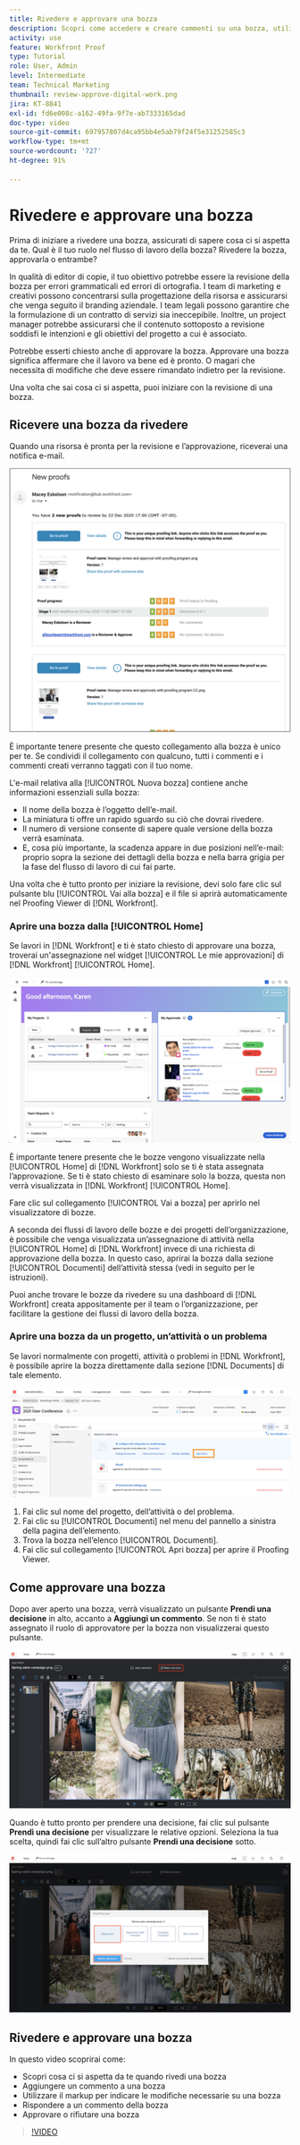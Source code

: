 ```yaml
---
title: Rivedere e approvare una bozza
description: Scopri come accedere e creare commenti su una bozza, utilizzare il markup per indicare le modifiche necessarie, rispondere ai commenti e prendere una decisione su una bozza in  [!DNL Workfront].
activity: use
feature: Workfront Proof
type: Tutorial
role: User, Admin
level: Intermediate
team: Technical Marketing
thumbnail: review-approve-digital-work.png
jira: KT-8841
exl-id: fd6e008c-a162-49fa-9f7e-ab7333165dad
doc-type: video
source-git-commit: 697957807d4ca95bb4e5ab79f24f5e31252585c3
workflow-type: tm+mt
source-wordcount: '727'
ht-degree: 91%

---
```


# Rivedere e approvare una bozza

Prima di iniziare a rivedere una bozza, assicurati di sapere cosa ci si aspetta da te. Qual è il tuo ruolo nel flusso di lavoro della bozza? Rivedere la bozza, approvarla o entrambe?

In qualità di editor di copie, il tuo obiettivo potrebbe essere la revisione della bozza per errori grammaticali ed errori di ortografia. I team di marketing e creativi possono concentrarsi sulla progettazione della risorsa e assicurarsi che venga seguito il branding aziendale. I team legali possono garantire che la formulazione di un contratto di servizi sia ineccepibile. Inoltre, un project manager potrebbe assicurarsi che il contenuto sottoposto a revisione soddisfi le intenzioni e gli obiettivi del progetto a cui è associato.

Potrebbe esserti chiesto anche di approvare la bozza. Approvare una bozza significa affermare che il lavoro va bene ed è pronto. O magari che necessita di modifiche che deve essere rimandato indietro per la revisione.

Una volta che sai cosa ci si aspetta, puoi iniziare con la revisione di una bozza.

## Ricevere una bozza da rivedere

Quando una risorsa è pronta per la revisione e l’approvazione, riceverai una notifica e-mail.

![Immagine di un messaggio e-mail di una nuova bozza che richiede la revisione e l’approvazione di due bozze in [!DNL  Workfront].](assets/new-proof-emails.png)

È importante tenere presente che questo collegamento alla bozza è unico per te. Se condividi il collegamento con qualcuno, tutti i commenti e i commenti creati verranno taggati con il tuo nome.

L&#39;e-mail relativa alla [!UICONTROL Nuova bozza] contiene anche informazioni essenziali sulla bozza:

* Il nome della bozza è l’oggetto dell’e-mail.
* La miniatura ti offre un rapido sguardo su ciò che dovrai rivedere.
* Il numero di versione consente di sapere quale versione della bozza verrà esaminata.
* E, cosa più importante, la scadenza appare in due posizioni nell’e-mail: proprio sopra la sezione dei dettagli della bozza e nella barra grigia per la fase del flusso di lavoro di cui fai parte.

Una volta che è tutto pronto per iniziare la revisione, devi solo fare clic sul pulsante blu [!UICONTROL Vai alla bozza] e il file si aprirà automaticamente nel Proofing Viewer di [!DNL Workfront].

### Aprire una bozza dalla [!UICONTROL Home]

Se lavori in [!DNL Workfront] e ti è stato chiesto di approvare una bozza, troverai un&#39;assegnazione nel widget [!UICONTROL Le mie approvazioni] di [!DNL Workfront] [!UICONTROL Home].

![Immagine del widget [!UICONTROL Approvazioni personali] in [!DNL Workfront] [!UICONTROL Home].](assets/open-proof-from-home.png)

È importante tenere presente che le bozze vengono visualizzate nella [!UICONTROL Home] di [!DNL Workfront] solo se ti è stata assegnata l’approvazione. Se ti è stato chiesto di esaminare solo la bozza, questa non verrà visualizzata in [!DNL Workfront] [!UICONTROL Home].

Fare clic sul collegamento [!UICONTROL Vai a bozza] per aprirlo nel visualizzatore di bozze.

A seconda dei flussi di lavoro delle bozze e dei progetti dell’organizzazione, è possibile che venga visualizzata un’assegnazione di attività nella [!UICONTROL Home] di [!DNL Workfront] invece di una richiesta di approvazione della bozza. In questo caso, aprirai la bozza dalla sezione [!UICONTROL Documenti] dell’attività stessa (vedi in seguito per le istruzioni).

Puoi anche trovare le bozze da rivedere su una dashboard di [!DNL Workfront] creata appositamente per il team o l’organizzazione, per facilitare la gestione dei flussi di lavoro della bozza.

### Aprire una bozza da un progetto, un’attività o un problema

Se lavori normalmente con progetti, attività o problemi in [!DNL Workfront], è possibile aprire la bozza direttamente dalla sezione [!DNL Documents] di tale elemento.

![Immagine della sezione [!UICONTROL Documenti] disponibile in un’[!DNL  Workfront]attività con il collegamento [!UICONTROL Apri bozza] evidenziato.](assets/open-proof-from-documents.png)

1. Fai clic sul nome del progetto, dell’attività o del problema.
2. Fai clic su [!UICONTROL Documenti] nel menu del pannello a sinistra della pagina dell’elemento.
3. Trova la bozza nell’elenco [!UICONTROL Documenti].
4. Fai clic sul collegamento [!UICONTROL Apri bozza] per aprire il Proofing Viewer.

## Come approvare una bozza

Dopo aver aperto una bozza, verrà visualizzato un pulsante **Prendi una decisione** in alto, accanto a **Aggiungi un commento**. Se non ti è stato assegnato il ruolo di approvatore per la bozza non visualizzerai questo pulsante.

![Immagine del primo pulsante Prendi una decisione.](assets/make-decision-1.png)

Quando è tutto pronto per prendere una decisione, fai clic sul pulsante **Prendi una decisione** per visualizzare le relative opzioni. Seleziona la tua scelta, quindi fai clic sull’altro pulsante **Prendi una decisione** sotto.

![Immagine del secondo pulsante Prendi una decisione.](assets/make-decision-2.png)

## Rivedere e approvare una bozza

In questo video scoprirai come:

* Scopri cosa ci si aspetta da te quando rivedi una bozza
* Aggiungere un commento a una bozza
* Utilizzare il markup per indicare le modifiche necessarie su una bozza
* Rispondere a un commento della bozza
* Approvare o rifiutare una bozza

>[!VIDEO](https://video.tv.adobe.com/v/335141/?quality=12&learn=on&enablevpops)

<!--
#### Learn more
* Create and manage proof comments
* Make decisions on a proof
* Review a static proof
* Tag users to share a proof
* Notifications for proof comments and decisions
-->

<!--
#### Guides
* Reviewing proofs in [!DNL Workfront]
* -->
